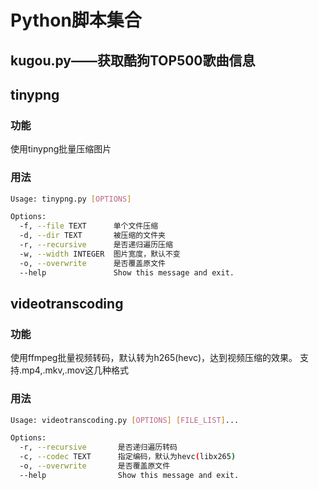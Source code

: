 # Python脚本集合

## kugou.py——获取酷狗TOP500歌曲信息

## tinypng

### 功能

使用tinypng批量压缩图片

### 用法

```bash
Usage: tinypng.py [OPTIONS]

Options:
  -f, --file TEXT      单个文件压缩
  -d, --dir TEXT       被压缩的文件夹
  -r, --recursive      是否递归遍历压缩
  -w, --width INTEGER  图片宽度，默认不变
  -o, --overwrite      是否覆盖原文件
  --help               Show this message and exit.
```

## videotranscoding

### 功能

使用ffmpeg批量视频转码，默认转为h265(hevc)，达到视频压缩的效果。
支持.mp4,.mkv,.mov这几种格式

### 用法

```bash
Usage: videotranscoding.py [OPTIONS] [FILE_LIST]...

Options:
  -r, --recursive       是否递归遍历转码
  -c, --codec TEXT      指定编码，默认为hevc(libx265)
  -o, --overwrite       是否覆盖原文件
  --help                Show this message and exit.
```
